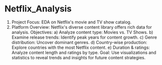# Netflix_Analysis

1. Project Focus: EDA on Netflix's movie and TV show catalog.
2. Platform Overview: Netflix's diverse content library offers rich data for analysis.
Objectives:
  a) Analyze content type: Movies vs. TV Shows.
  b) Examine release trends: Identify peak years for content growth.
  c) Genre distribution: Uncover dominant genres.
  d) Country-wise production: Explore countries with the most Netflix content.
  e) Duration & ratings: Analyze content length and ratings by type.
Goal: Use visualizations and statistics to reveal trends and insights for future content strategies.
